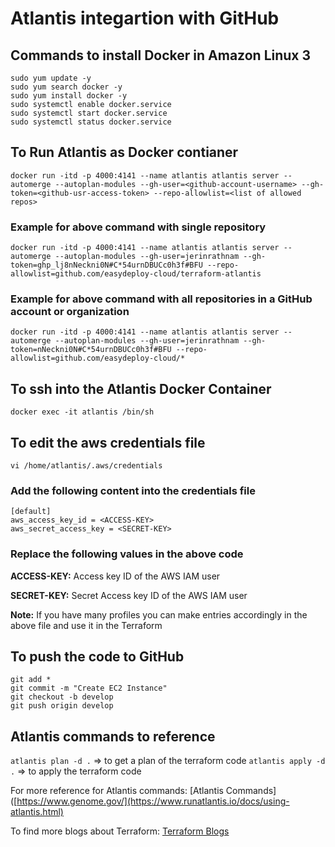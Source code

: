 # Atlantis integartion with GitHub

## Commands to install Docker in Amazon Linux 3

```
sudo yum update -y
sudo yum search docker -y
sudo yum install docker -y
sudo systemctl enable docker.service
sudo systemctl start docker.service
sudo systemctl status docker.service
```

## To Run Atlantis as Docker contianer

``` docker run -itd -p 4000:4141 --name atlantis atlantis server --automerge --autoplan-modules --gh-user=<github-account-username> --gh-token=<github-usr-access-token> --repo-allowlist=<list of allowed repos> ```

### Example for above command with single repository

```docker run -itd -p 4000:4141 --name atlantis atlantis server --automerge --autoplan-modules --gh-user=jerinrathnam --gh-token=ghp_lj8nNeckni0N#C*54urnDBUCc0h3f#BFU --repo-allowlist=github.com/easydeploy-cloud/terraform-atlantis```

### Example for above command with all repositories in a GitHub account or organization

``` docker run -itd -p 4000:4141 --name atlantis atlantis server --automerge --autoplan-modules --gh-user=jerinrathnam --gh-token=nNeckni0N#C*54urnDBUCc0h3f#BFU --repo-allowlist=github.com/easydeploy-cloud/* ```

## To ssh into the Atlantis Docker Container

``` docker exec -it atlantis /bin/sh ```

## To edit the aws credentials file

```vi /home/atlantis/.aws/credentials ```

### Add the following content into the credentials file

```
[default]
aws_access_key_id = <ACCESS-KEY>
aws_secret_access_key = <SECRET-KEY>
```

### Replace the following values in the above code

**ACCESS-KEY:** Access key ID of the AWS IAM user

**SECRET-KEY:** Secret Access key ID of the AWS IAM user

**Note:** If you have many profiles you can make entries accordingly in the above file and use it in the Terraform

## To push the code to GitHub
```
git add *
git commit -m "Create EC2 Instance"
git checkout -b develop
git push origin develop
```

## Atlantis commands to reference
``` atlantis plan -d . ``` => to get a plan of the terraform code
``` atlantis apply -d . ``` => to apply the terraform code

For more reference for Atlantis commands: [Atlantis Commands]([https://www.genome.gov/](https://www.runatlantis.io/docs/using-atlantis.html)

To find more blogs about Terraform: [Terraform Blogs](https://www.easydeploy.io/blog/category/terraform/)

